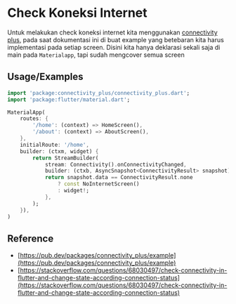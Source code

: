 # Check Koneksi Internet

Untuk melakukan check koneksi internet kita menggunakan [connectivity plus](https://pub.dev/packages/connectivity_plus), pada saat dokumentasi ini di buat example yang betebaran kita harus implementasi pada setiap screen. Disini kita hanya deklarasi sekali saja di main pada `Materialapp`, tapi sudah mengcover semua screen

## Usage/Examples

```dart
import 'package:connectivity_plus/connectivity_plus.dart';
import 'package:flutter/material.dart';

MaterialApp(
    routes: {
        '/home': (context) => HomeScreen(),
        '/about': (context) => AboutScreen(),
    },
    initialRoute: '/home',
    builder: (ctxm, widget) {
        return StreamBuilder(
            stream: Connectivity().onConnectivityChanged,
            builder: (ctxb, AsyncSnapshot<ConnectivityResult> snapshot) {
            return snapshot.data == ConnectivityResult.none
                ? const NoInternetScreen()
                : widget!;
            },
        );
    }),
)
```

## Reference

- [https://pub.dev/packages/connectivity_plus/example](https://pub.dev/packages/connectivity_plus/example)
- [https://stackoverflow.com/questions/68030497/check-connectivity-in-flutter-and-change-state-according-connection-status](https://stackoverflow.com/questions/68030497/check-connectivity-in-flutter-and-change-state-according-connection-status)
